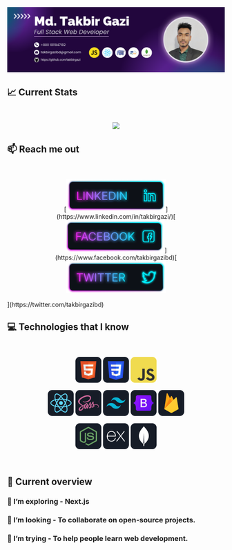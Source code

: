 <a href="https://www.facebook.com/takbirgazibd">
<img src="https://github.com/takbirgazi/takbirgazi/blob/main/images/banner2.png" />
</a>

## :chart_with_upwards_trend: Current Stats

<br />
<p align="center">
  <img width="60%" src="https://github-readme-streak-stats.herokuapp.com?user=takbirgazi&theme=react&hide_border=true&background=0D1117&stroke=0D1117&fire=FF1CF7&sideLabels=00F0FF&currStreakNum=FF1CF7&ring=FF1CF7&currStreakLabel=FF1CF7&sideNums=00F0FF" />
</p>

## :mailbox: Reach me out

<br />

<p align="center">[<img height="75" src="https://github.com/takbirgazi/takbirgazi/blob/main/images/icons/Linkedin.png">](https://www.linkedin.com/in/takbirgazi/)[<img height="75" src="https://github.com/takbirgazi/takbirgazi/blob/main/images/icons/Facebook.png">](https://www.facebook.com/takbirgazibd)[<img height="75" src="https://github.com/takbirgazi/takbirgazi/blob/main/images/icons/Twitter.png"></p>](https://twitter.com/takbirgazibd)

<br />

## :computer: Technologies that I know

<br>
<p align="center">
<img src="https://github.com/takbirgazi/takbirgazi/blob/main/images/icons/HTML.png"/>
<img src="https://github.com/takbirgazi/takbirgazi/blob/main/images/icons/css.png"/>
<img src="https://github.com/takbirgazi/takbirgazi/blob/main/images/icons/JavaScript.png"/>
</p>
<p align="center">
<img src="https://github.com/takbirgazi/takbirgazi/blob/main/images/icons/react.png"/>
<img src="https://github.com/takbirgazi/takbirgazi/blob/main/images/icons/sass.png"/>
<img src="https://github.com/takbirgazi/takbirgazi/blob/main/images/icons/tailwind.png"/>
<img src="https://github.com/takbirgazi/takbirgazi/blob/main/images/icons/Bootsrap.png"/>
<img src="https://github.com/takbirgazi/takbirgazi/blob/main/images/icons/firebase.png"/>
</p>
<p align="center">
<img src="https://github.com/takbirgazi/takbirgazi/blob/main/images/icons/node.png"/>
<img src="https://github.com/takbirgazi/takbirgazi/blob/main/images/icons/express.png"/>
<img src="https://github.com/takbirgazi/takbirgazi/blob/main/images/icons/mongo.png"/>
</p><br/>

## :eyes: Current overview

### 🌱 I’m exploring - Next.js 
### 👯 I’m looking - To collaborate on open-source projects. 
### 🤔 I’m trying - To help people learn web development. 
